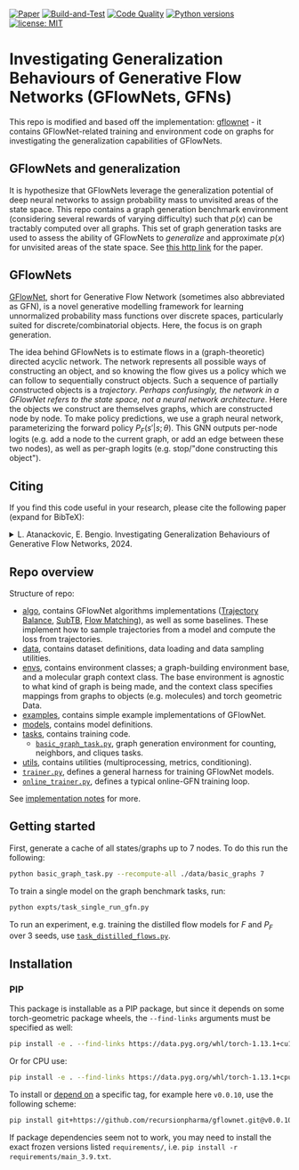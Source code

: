 
[![Paper](http://img.shields.io/badge/paper-arxiv.2302.00482-B31B1B.svg)](https://arxiv.org/abs/2402.05309)
[![Build-and-Test](https://github.com/recursionpharma/gflownet/actions/workflows/build-and-test.yaml/badge.svg)](https://github.com/recursionpharma/gflownet/actions/workflows/build-and-test.yaml)
[![Code Quality](https://github.com/recursionpharma/gflownet/actions/workflows/code-quality.yaml/badge.svg)](https://github.com/recursionpharma/gflownet/actions/workflows/code-quality.yaml)
[![Python versions](https://img.shields.io/badge/Python-3.9%2B-blue)](https://www.python.org/downloads/)
[![license: MIT](https://img.shields.io/badge/License-MIT-purple.svg)](LICENSE)

# Investigating Generalization Behaviours of Generative Flow Networks (GFlowNets, GFNs)

This repo is modified and based off the implementation: [gflownet](https://github.com/recursionpharma/gflownet.git) - it contains GFlowNet-related training and environment code on graphs for investigating the generalization capabilities of GFlowNets.

## GFlowNets and generalization

It is hypothesize that GFlowNets leverage the generalization potential of deep neural networks to assign probability mass to unvisited areas of the state space. This repo contains a graph generation benchmark environment (considering several rewards of varying difficulty) such that $p(x)$ can be tractably computed over all graphs. This set of graph generation tasks are used to assess the ability of GFlowNets to *generalize* and approximate $p(x)$ for unvisited areas of the state space. See [this http link](https://arxiv.org/abs/2402.05309) for the paper.

## GFlowNets

[GFlowNet](https://yoshuabengio.org/2022/03/05/generative-flow-networks/), short for Generative Flow Network (sometimes also abbreviated as GFN), is a novel generative modelling framework for learning unnormalized probability mass functions over discrete spaces, particularly suited for discrete/combinatorial objects. Here, the focus is on graph generation.

The idea behind GFlowNets is to estimate flows in a (graph-theoretic) directed acyclic network. The network represents all possible ways of constructing an object, and so knowing the flow gives us a policy which we can follow to sequentially construct objects. Such a sequence of partially constructed objects is a _trajectory_. *Perhaps confusingly, the _network_ in a GFlowNet refers to the state space, not a neural network architecture*. Here the objects we construct are themselves graphs, which are constructed node by node. To make policy predictions, we use a graph neural network, parameterizing the forward policy $P_F(s' | s; \theta)$. This GNN outputs per-node logits (e.g. add a node to the current graph, or add an edge between these two nodes), as well as per-graph logits (e.g. stop/"done constructing this object").

## Citing

If you find this code useful in your research, please cite the following paper (expand for BibTeX):

<details>
<summary>
L. Atanackovic, E. Bengio. Investigating Generalization Behaviours of Generative Flow Networks, 2024.
</summary>

```bibtex
@article{atanackovic2024,
  title={Investigating Generalization Behaviours of Generative Flow Networks},
  author={Atanackovic, Lazar and Bengio, Emmanuel},
  journal={arXiv preprint arXiv:2402.05309},
  year={2024}
}
```
</details>

## Repo overview

Structure of repo:

- [algo](src/gflownet/algo), contains GFlowNet algorithms implementations ([Trajectory Balance](https://arxiv.org/abs/2201.13259), [SubTB](https://arxiv.org/abs/2209.12782), [Flow Matching](https://arxiv.org/abs/2106.04399)), as well as some baselines. These implement how to sample trajectories from a model and compute the loss from trajectories.
- [data](src/gflownet/data), contains dataset definitions, data loading and data sampling utilities.
- [envs](src/gflownet/envs), contains environment classes; a graph-building environment base, and a molecular graph context class. The base environment is agnostic to what kind of graph is being made, and the context class specifies mappings from graphs to objects (e.g. molecules) and torch geometric Data.
- [examples](docs/examples), contains simple example implementations of GFlowNet.
- [models](src/gflownet/models), contains model definitions.
- [tasks](src/gflownet/tasks), contains training code.
    -  [`basic_graph_task.py`](src/gflownet/tasks/basic_graph_task.py), graph generation environment for counting, neighbors, and cliques tasks. 
- [utils](src/gflownet/utils), contains utilities (multiprocessing, metrics, conditioning).
- [`trainer.py`](src/gflownet/trainer.py), defines a general harness for training GFlowNet models.
- [`online_trainer.py`](src/gflownet/online_trainer.py), defines a typical online-GFN training loop.

See [implementation notes](docs/implementation_notes.md) for more.

## Getting started

First, generate a cache of all states/graphs up to 7 nodes. To do this run the following:

```bash
python basic_graph_task.py --recompute-all ./data/basic_graphs 7
```

To train a single model on the graph benchmark tasks, run:

```bash
python expts/task_single_run_gfn.py
```

To run an experiment, e.g. training the distilled flow models for $F$ and $P_F$ over 3 seeds, use [`task_distilled_flows.py`](expts/task_distilled_flows.py). 

## Installation

### PIP

This package is installable as a PIP package, but since it depends on some torch-geometric package wheels, the `--find-links` arguments must be specified as well:

```bash
pip install -e . --find-links https://data.pyg.org/whl/torch-1.13.1+cu117.html
```
Or for CPU use:

```bash
pip install -e . --find-links https://data.pyg.org/whl/torch-1.13.1+cpu.html
```

To install or [depend on](https://matiascodesal.com/blog/how-use-git-repository-pip-dependency/) a specific tag, for example here `v0.0.10`, use the following scheme:
```bash
pip install git+https://github.com/recursionpharma/gflownet.git@v0.0.10 --find-links ...
```

If package dependencies seem not to work, you may need to install the exact frozen versions listed `requirements/`, i.e. `pip install -r requirements/main_3.9.txt`.

